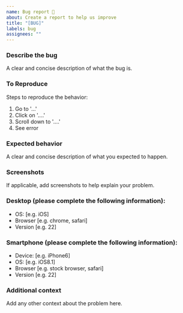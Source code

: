 ```yaml
---
name: Bug report 🐞
about: Create a report to help us improve
title: "[BUG]"
labels: bug
assignees: ""
---
```


### Describe the bug

A clear and concise description of what the bug is.

### To Reproduce

Steps to reproduce the behavior:

1. Go to '...'
2. Click on '....'
3. Scroll down to '....'
4. See error

### Expected behavior

A clear and concise description of what you expected to happen.

### Screenshots

If applicable, add screenshots to help explain your problem.

### Desktop (please complete the following information):

-   OS: [e.g. iOS]
-   Browser [e.g. chrome, safari]
-   Version [e.g. 22]

### Smartphone (please complete the following information):

-   Device: [e.g. iPhone6]
-   OS: [e.g. iOS8.1]
-   Browser [e.g. stock browser, safari]
-   Version [e.g. 22]

### Additional context

Add any other context about the problem here.
